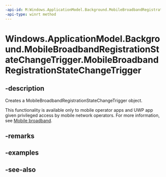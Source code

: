 ```yaml
---
-api-id: M:Windows.ApplicationModel.Background.MobileBroadbandRegistrationStateChangeTrigger.#ctor
-api-type: winrt method
---
```


<!-- Method syntax
public MobileBroadbandRegistrationStateChangeTrigger()
-->

# Windows.ApplicationModel.Background.MobileBroadbandRegistrationStateChangeTrigger.MobileBroadbandRegistrationStateChangeTrigger

## -description
Creates a MobileBroadbandRegistrationStateChangeTrigger object.

This functionality is available only to mobile operator apps and UWP app given privileged access by mobile network operators. For more information, see [Mobile broadband](/windows-hardware/drivers/mobilebroadband/index).

## -remarks

## -examples

## -see-also
